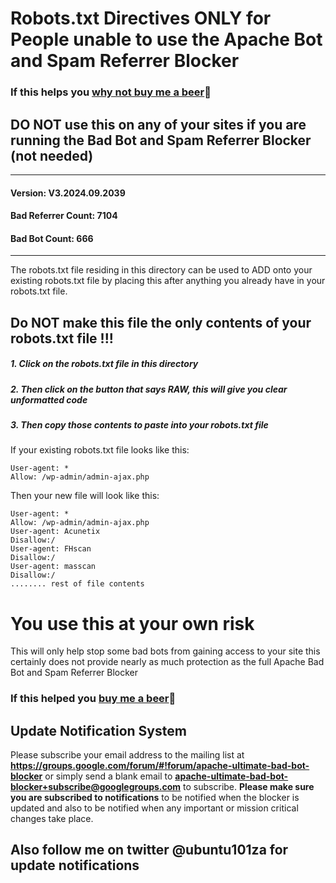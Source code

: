 # Robots.txt Directives ONLY for People unable to use the Apache Bot and Spam Referrer Blocker
### If this helps you [why not buy me a beer](https://www.paypal.com/cgi-bin/webscr?cmd=_s-xclick&hosted_button_id=TNCNMH8QVM78J):beer:
## DO NOT use this on any of your sites if you are running the Bad Bot and Spam Referrer Blocker (not needed)

_______________
#### Version: V3.2024.09.2039
#### Bad Referrer Count: 7104
#### Bad Bot Count: 666
____________________

The robots.txt file residing in this directory can be used to ADD onto your existing robots.txt file by placing this after anything you already have in your robots.txt file.

## Do NOT make this file the only contents of your robots.txt file !!!

##### 1. Click on the robots.txt file in this directory
##### 2. Then click on the button that says RAW, this will give you clear unformatted code
##### 3. Then copy those contents to paste into your robots.txt file

If your existing robots.txt file looks like this:

    User-agent: *
    Allow: /wp-admin/admin-ajax.php

Then your new file will look like this:

    User-agent: *
    Allow: /wp-admin/admin-ajax.php
    User-agent: Acunetix
    Disallow:/
    User-agent: FHscan
    Disallow:/
    User-agent: masscan
    Disallow:/
    ........ rest of file contents

# You use this at your own risk

This will only help stop some bad bots from gaining access to your site
this certainly does not provide nearly as much protection as the full
Apache Bad Bot and Spam Referrer Blocker

### If this helped you [buy me a beer](https://www.paypal.com/cgi-bin/webscr?cmd=_s-xclick&hosted_button_id=TNCNMH8QVM78J):beer:

## Update Notification System
Please subscribe your email address to the mailing list at **https://groups.google.com/forum/#!forum/apache-ultimate-bad-bot-blocker**
or simply send a blank email to **apache-ultimate-bad-bot-blocker+subscribe@googlegroups.com** to subscribe.
**Please make sure you are subscribed to notifications** to be notified when the blocker is updated and also to be notified when any important or mission critical changes take place.

## Also follow me on twitter @ubuntu101za for update notifications
